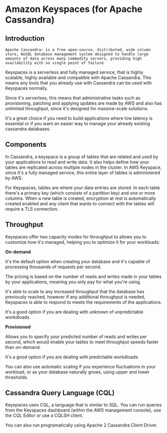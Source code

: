 # Amazon Keyspaces (for Apache Cassandra)

## Introduction

```
Apache Cassandra: is a free open-source, distributed, wide column store, NoSQL database management system designed to handle large amounts of data across many commodity servers, providing high availability with no single point of failure
```

Keyspaces is a serverless and fully managed service, that is highly scalable, highly available and compatible with Apache Cassandra. This means any tools that you already use with Cassandra can be used with Keyspaces normally.

Since it's serverless, this means that administrative tasks such as provisioning, patching and applying updates are made by AWS and also has unlimited throughput, since it's designed for massive-scale solutions.

It's a great choice if you need to build applications where low latency is essential or if you want an easier way to manage your already existing cassandra databases.

## Components

In Cassandra, a keyspace is a group of tables that are related and used by your applications to read and write data. It also helps define how your tables are replicated across multiple nodes in the cluster. In AWS Keyspace, since it's a fully managed service, this entire layer of tables is administered by AWS.

For Keyspaces, tables are where your data entries are stored. In each table there's a primary key (which consists of a partition key) and one or more columns. When a new table is created, encryption at rest is automatically created enabled and any client that wants to connect with the tables will require a TLS connection.

## Throughput

Keyspaces offer two capacity modes for throughput to allows you to customize how it's managed, helping you to optimize it for your workloads:

<b>On-demand</b>

It's the default option when creating your database and it's capable of processing thousands of requests per second.

The pricing is based on the number of reads and writes made in your tables by your applications, meaning you only pay for what you're using.

It's able to scale to any increased throughput that the database has previously reached, however if any additional throughput is needed, Keyspaces is able to respond to meets the requirements of the applications.

It's a good option if you are dealing with unknown of unpredictable workdloads.

<b>Provisioned</b>

Allows you to specify your predicted number of reads and writes per second, which would enable your tables to meet throughput speeds faster than on-demand.

It's a good option if you are dealing with predictable workdloads.

You can also use automatic scaling if you experience fluctuations in your workload, or as your database naturally grows, using upper and lower thresholds.

## Cassandra Query Language (CQL)

Keyspaces uses CQL, a language that is similar to SQL. You can run queries from the Keyspaces dashboard (within the AWS management console), use the CQL Editor or use a CQLSH client.

You can also run programatically using Apache 2 Cassandra Client Driver.